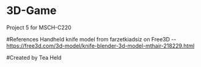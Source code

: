# 3D-Game
Project 5 for MSCH-C220

#References
Handheld knife model from farzetkiadsiz on Free3D -- https://free3d.com/3d-model/knife-blender-3d-model-mthair-218229.html

#Created by
Tea Held
